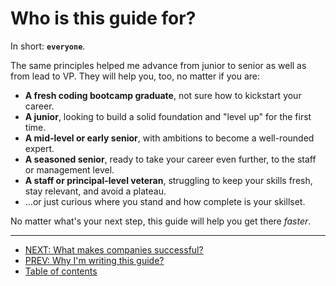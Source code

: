 # Who is this guide for?

In short: **`everyone`**.

The same principles helped me advance from junior to senior as well as from lead to VP. They will help you, too, no matter if you are:

* **A fresh coding bootcamp graduate**, not sure how to kickstart your career.
* **A junior**, looking to build a solid foundation and "level up" for the first time.
* **A mid-level or early senior**, with ambitions to become a well-rounded expert.
* **A seasoned senior**, ready to take your career even further, to the staff or management level.
* **A staff or principal-level veteran**, struggling to keep your skills fresh, stay relevant, and avoid a plateau.
* ...or just curious where you stand and how complete is your skillset.

No matter what's your next step, this guide will help you get there _faster_.

---

* [NEXT: What makes companies successful?](TBD.md)
* [PREV: Why I'm writing this guide?](why_this_guide.md)
* [Table of contents](README.md)